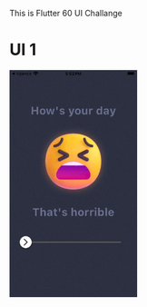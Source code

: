 This is Flutter 60 UI Challange
# UI 1
<img src="https://github.com/Mirzaazmath/flutter_60_ui_challange/blob/main/UI_1_rating_bar/assets/output/result.gif" height="400">
